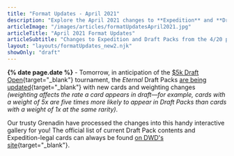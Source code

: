```yaml
---
title: "Format Updates - April 2021"
description: "Explore the April 2021 changes to **Expedition** and **Draft Packs** in this **interactive gallery**."
articleImage: "/images/articles/formatUpdatesApril2021.jpg"
articleTitle: "April 2021 Format Updates"
articleSubtitle: "Changes to Expedition and Draft Packs from the 4/20 patch"
layout: "layouts/formatUpdates_new2.njk"
showOnly: "draft"
---
```

**{% date page.date %}** - Tomorrow, in anticipation of the [$5k Draft Open][Draft Open]{target="_blank"} tournament, the *Eternal* Draft Packs [are being updated][4/20 Update]{target="_blank"} with new cards and weighting changes *(weighting affects the rate a card appears in draft&mdash;for example, cards with a weight of 5x are five times more likely to appear in Draft Packs than cards with a weight of 1x at the same rarity)*.

 [4/20 Update]: https://www.direwolfdigital.com/news/4-20-balance-update/
 [Draft Open]: https://www.direwolfdigital.com/news/event-update-eternal-may-draft-5k-open/

Our trusty Grenadin have processed the changes into this handy interactive gallery for you! The official list of current Draft Pack contents and Expedition-legal cards can always be found [on DWD's site][Card List]{target="_blank"}.

 [Card List]: https://www.direwolfdigital.com/news/draft-packs-card-list/